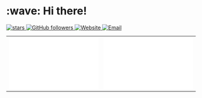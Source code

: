 <h1 align="left" id="senli1073-title">:wave: Hi there!</h1>

<p align="left">
  <a href="https://github.com/senli1073/senli1073">
    <img src="https://img.shields.io/github/stars/senli1073?style=for-the-badge&logo=github" alt="stars" />
  </a>
  <a href="https://github.com/senli1073?tab=followers">
    <img alt="GitHub followers" src="https://img.shields.io/github/followers/senli1073?style=for-the-badge&logo=github">
  </a>
  <a href="https://senli1073.github.io">
    <img alt="Website" src="https://img.shields.io/website?url=https%3A%2F%2Fsenli1073.github.io&style=for-the-badge&logo=github">
  </a>
  <a href="senli@fas.harvard.edu">
    <img alt="Email" src="https://img.shields.io/badge/Email-SENLI-A51C30?style=for-the-badge&logo=gmail">
  </a>
</p>

<table>
  <tr>
    <td align="center">
      <a href="#senli1073-overview">
        <img src="https://raw.githubusercontent.com/senli1073/github-stats-transparent/output/generated/overview.svg" alt="senli1073" />
      </a>
    </td>
    <td align="center">
      <a href="#senli1073-languages">
        <img src="https://raw.githubusercontent.com/senli1073/github-stats-transparent/output/generated/languages.svg" alt="senli1073" />
      </a>
    </td>
  </tr>
</table>
